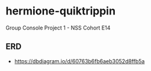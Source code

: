 # hermione-quiktrippin
Group Console Project 1 - NSS Cohort E14

## ERD 
- https://dbdiagram.io/d/60763b6fb6aeb3052d8ffb5a